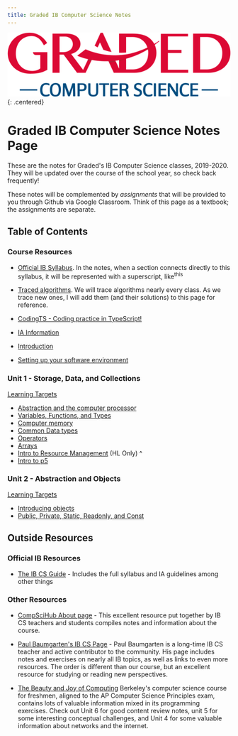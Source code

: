 ```yaml
---
title: Graded IB Computer Science Notes
---
```


![Graded CS Logo](unit0/computer-science-logo.png){: .centered}

# Graded IB Computer Science Notes Page

These are the notes for Graded's IB Computer Science classes, 2019-2020. They will be updated over the course of the school year, so check back frequently!

These notes will be complemented by *assignments* that will be provided to you through Github via Google Classroom. Think of this page as a textbook; the assignments are separate.

## Table of Contents

### Course Resources

* [Official IB Syllabus](/unit0/syllabus.md). In the notes, when a section connects directly to this syllabus, it will be represented with a superscript, like<sup>this</sup>
  
* [Traced algorithms](/unit0/traced_algorithms.md). We will trace algorithms nearly every class. As we trace new ones, I will add them (and their solutions) to this page for reference.
* [CodingTS - Coding practice in TypeScript!](https://graded-cs-resources.github.io/CodingTS/)
  
* [IA Information](/unit0/ia.md)
  
* [Introduction](/unit1/00_Intro.md)
* [Setting up your software environment](/unit1/01_Getting_Set_Up.md)
  
  
### Unit 1 - Storage, Data, and Collections

[Learning Targets](/unit1/00_Learning_Targets.md)

* [Abstraction and the computer processor](/unit1/00a_Abstraction.md)
* [Variables, Functions, and Types](/unit1/02_FirstFunction.md)
* [Computer memory](/unit1/03_Data_on_computers.md)
* [Common Data types](/unit1/04_Common_data_types.md)
* [Operators](/unit1/05_Operators.md)
* [Arrays](/unit1/06_Arrays.md)
* [Intro to Resource Management](/unit1/08_Resource_Management_Intro.md) (HL Only)
^
* [Intro to p5](/unit1/07_intro_to_p5.md)

### Unit 2 - Abstraction and Objects

[Learning Targets](/unit2/00_Learning_Targets.md)

* [Introducing objects](/unit2/01_Programming_with_objects.md)
* [Public, Private, Static, Readonly, and Const](/unit2/02_Private_Public_Static.md)

## Outside Resources

### Official IB Resources

* [The IB CS Guide](https://ib.compscihub.net/wp-content/uploads/2015/04/IBCompSciGuide.pdf) - Includes the full syllabus and IA guidelines among other things

### Other Resources

* [CompSciHub About page](https://ib.compscihub.net/about) - This excellent resource put together by IB CS teachers and students compiles notes and information about the course.

* [Paul Baumgarten's IB CS Page](https://pbaumgarten.com/ib-compsci//) - Paul Baumgarten is a long-time IB CS teacher and active contributor to the community. His page includes notes and exercises on nearly all IB topics, as well as links to even more resources. The order is different than our course, but an excellent resource for studying or reading new perspectives.

* [The Beauty and Joy of Computing](https://bjc.edc.org/bjc-r/course/bjc4nyc.html) Berkeley's computer science course for freshmen, aligned to the AP Computer Science Principles exam, contains lots of valuable information mixed in its programming exercises. Check out Unit 6 for good content review notes, unit 5 for some interesting conceptual challenges, and Unit 4 for some valuable information about networks and the internet.